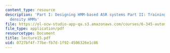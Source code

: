```yaml
---
content_type: resource
description: 'Part I: Designing HMM-based ASR systems Part II: Training continuous
  density HMMs'
file: https://ol-ocw-studio-app-qa.s3.amazonaws.com/courses/6-345-automatic-speech-recognition-spring-2003/0727bf4f77befb7d1f924506326e1c86_lecture15.pdf
file_type: application/pdf
resourcetype: Document
title: lecture15.pdf
uid: 0727bf4f-77be-fb7d-1f92-4506326e1c86
---
```

